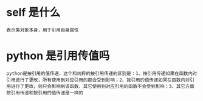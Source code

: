 # self 是什么

```text
表示类对象本身，用于引用自身属性
```

# python 是引用传值吗

```text
python是按引用的值传递，这个和纯粹的按引用传递的区别是：1、按引用传递如果在函数内对引用进行了更改，所有使用到对应引用的都会受到影响；2、按引用的值传递如果在函数内对引用进行了更改，则只会影响到该函数，其它使用到对应引用的函数不会受到影响；3、其它方面按引用传递和按引用的值传递是一样的
```
